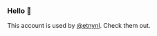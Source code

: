 ### Hello 👋

This account is used by [@etnynl](https://github.com/etnynl). Check them out.

<!--
**EtnyBot/EtnyBot** is a ✨ _special_ ✨ repository because its `README.md` (this file) appears on your GitHub profile.
-->

